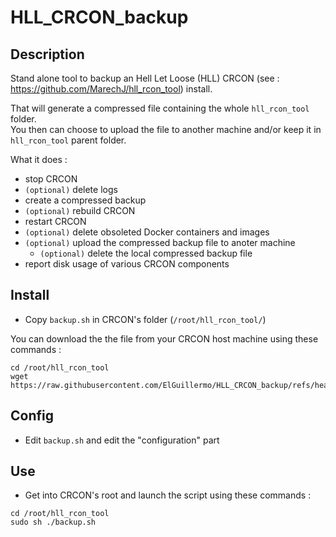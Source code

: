 # HLL_CRCON_backup

## Description
Stand alone tool to backup an Hell Let Loose (HLL) CRCON (see : https://github.com/MarechJ/hll_rcon_tool) install.

That will generate a compressed file containing the whole `hll_rcon_tool` folder.  
You then can choose to upload the file to another machine and/or keep it in `hll_rcon_tool` parent folder.

What it does :  
- stop CRCON  
- `(optional)` delete logs  
- create a compressed backup  
- `(optional)` rebuild CRCON  
- restart CRCON  
- `(optional)` delete obsoleted Docker containers and images  
- `(optional)` upload the compressed backup file to anoter machine  
  - `(optional)` delete the local compressed backup file  
- report disk usage of various CRCON components

## Install
- Copy `backup.sh` in CRCON's folder (`/root/hll_rcon_tool/`)

You can download the the file from your CRCON host machine using these commands :
```shell
cd /root/hll_rcon_tool
wget https://raw.githubusercontent.com/ElGuillermo/HLL_CRCON_backup/refs/heads/main/backup.sh
```

## Config
- Edit `backup.sh` and edit the "configuration" part

## Use
- Get into CRCON's root and launch the script using these commands :
```shell
cd /root/hll_rcon_tool
sudo sh ./backup.sh
```
